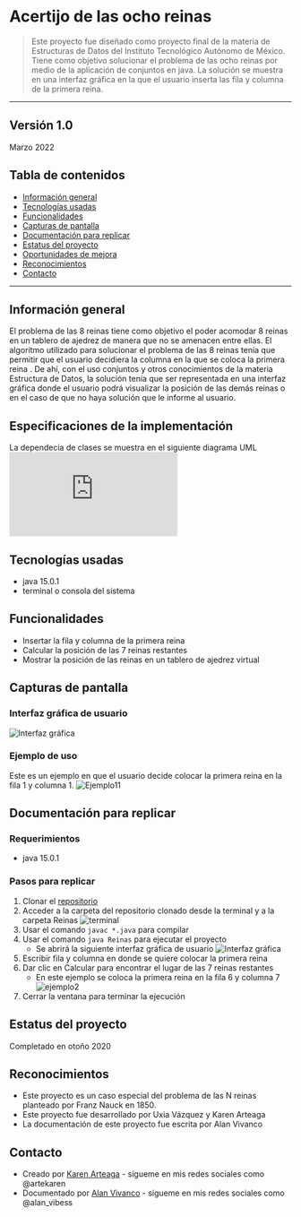# Acertijo de las ocho reinas
> Este proyecto fue diseñado como proyecto final de la materia de Estructuras de Datos del Instituto Tecnológico Autónomo de México. Tiene como objetivo solucionar el problema de las ocho reinas por medio de la aplicación de conjuntos en java. La solución se muestra en una interfaz gráfica en la que el usuario inserta las fila y columna de la primera reina. 
---
Versión 1.0
---
Marzo 2022

## Tabla de contenidos
* [Información general](#info)
* [Tecnologías usadas](#tecno)
* [Funcionalidades](#func)
* [Capturas de pantalla](#capturas)
* [Documentación para replicar](#docum)
* [Estatus del proyecto](#estatus)
* [Oportunidades de mejora](#oport)
* [Reconocimientos](#recon)
* [Contacto](#contacto)
---


## Información general <a name="info"></a> 
El problema de las 8 reinas tiene como objetivo el poder acomodar 8 reinas en un tablero de ajedrez de manera que no se amenacen entre ellas. El algoritmo utilizado para solucionar el problema de las 8 reinas tenía que permitir que el usuario decidiera la columna en la que se coloca la primera reina . De ahí, con el uso conjuntos y otros conocimientos de la materia Estructura de Datos, la solución tenía que ser representada en una interfaz gráfica donde el usuario podrá visualizar la posición de las demás reinas o en el caso de que no haya solución que le informe al usuario.

## Especificaciones de la implementación
La dependecia de clases se muestra en el siguiente diagrama UML
![UML](https://github.com/KarenArteaga/Acertijo-8-Reinas/files/8306208/Diagrama.UML.pdf)



## Tecnologías usadas <a name="tecno"></a> 
- java 15.0.1 
- terminal o consola del sistema


## Funcionalidades <a name="func"></a> 
- Insertar la fila y columna de la primera reina
- Calcular la posición de las 7 reinas restantes
- Mostrar la posición de las reinas en un tablero de ajedrez virtual


## Capturas de pantalla <a name="capturas"></a> 
  ### Interfaz gráfica de usuario
  ![Interfaz gráfica](https://user-images.githubusercontent.com/69361149/159027992-f6fef4bf-f1aa-4bb5-8d1c-c42240d661b6.png)
  ### Ejemplo de uso 
  Este es un ejemplo en que el usuario decide colocar la primera reina en la fila 1 y columna 1. 
  ![Ejemplo11](https://user-images.githubusercontent.com/69361149/159029310-737f13ee-d5ad-4f32-b3ac-81b718e38db1.png)


## Documentación para replicar <a name="docum"></a> 
  ### Requerimientos
  - java 15.0.1 
  ### Pasos para replicar
  1. Clonar el [repositorio](https://github.com/KarenArteaga/Acertijo-8-Reinas.git)
  2. Acceder a la carpeta del repositorio clonado desde la terminal y a la carpeta Reinas
  ![terminal](https://user-images.githubusercontent.com/69361149/159034049-677c6056-b65f-4cc5-af90-9e221ced7051.png)
  3. Usar el comando `javac *.java` para compilar
  4. Usar el comando `java Reinas` para ejecutar el proyecto
     - Se abrirá la siguiente interfaz gráfica de usuario
    ![Interfaz gráfica](https://user-images.githubusercontent.com/69361149/159027992-f6fef4bf-f1aa-4bb5-8d1c-c42240d661b6.png)
  5. Escribir fila y columna en donde se quiere colocar la primera reina
  6. Dar clic en Calcular para encontrar el lugar de las 7 reinas restantes
     - En este ejemplo se coloca la primera reina en la fila 6 y columna 7
    ![ejemplo2](https://user-images.githubusercontent.com/69361149/159036509-9775a6cb-a35e-49d5-b1d1-5935516ca825.png)
  7. Cerrar la ventana para terminar la ejecución


## Estatus del proyecto <a name="estatus"></a> 
Completado en otoño 2020


## Reconocimientos <a name="recon"></a> 
- Este proyecto es un caso especial del problema de las N reinas planteado por Franz Nauck en 1850. 
- Este proyecto fue desarrollado por Uxia Vázquez y Karen Arteaga
- La documentación de este proyecto fue escrita por Alan Vivanco


## Contacto
* Creado por [Karen Arteaga](https://github.com/KarenArteaga) - sígueme en mis redes sociales como @artekaren
* Documentado por [Alan Vivanco]() - sígueme en mis redes sociales como @alan_vibess

